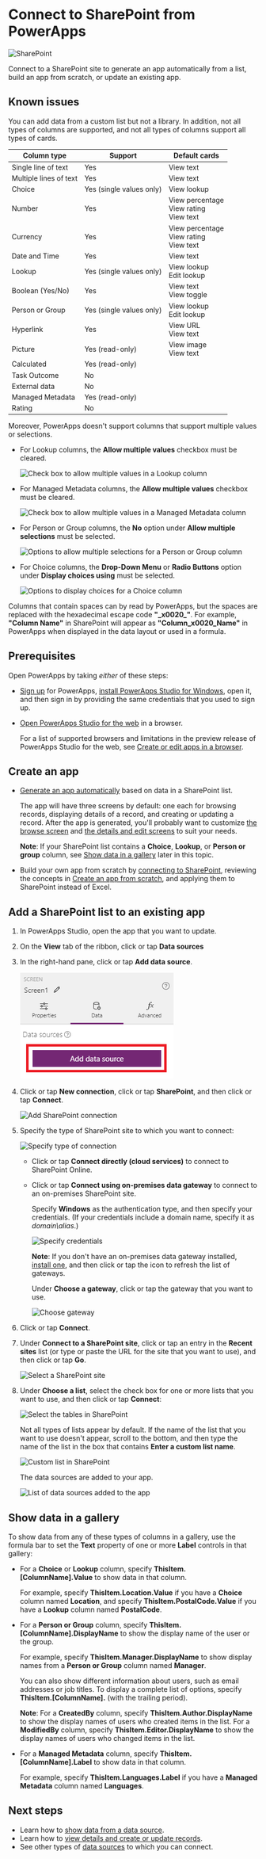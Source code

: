 <properties
	pageTitle="Overview of the SharePoint connection | Microsoft PowerApps"
	description="See the available functions, responses, and examples for SharePoint"
	services=""
	suite="powerapps"
	documentationCenter="" 	
	authors="sarafankit"
	manager="anneta"
	editor=""
	tags="" />

<tags
ms.service="powerapps"
ms.devlang="na"
ms.topic="article"
ms.tgt_pltfrm="na"
ms.workload="na"
ms.date="07/12/2017"
ms.author="karthikb"/>

# Connect to SharePoint from PowerApps #

![SharePoint](./media/connection-sharepoint-online/sharepointicon.png)

Connect to a SharePoint site to generate an app automatically from a list, build an app from scratch, or update an existing app.

## Known issues ##
You can add data from a custom list but not a library. In addition, not all types of columns are supported, and not all types of columns support all types of cards.

| Column type | Support | Default cards |
|---|---|----|
| Single line of text | Yes | View text |
| Multiple lines of text | Yes | View text |
| Choice | Yes (single values only) | View lookup |
| Number | Yes | View percentage<br>View rating<br>View text |
| Currency | Yes | View percentage<br>View rating<br>View text
| Date and Time | Yes | View text |
| Lookup | Yes (single values only) | View lookup<br>Edit lookup |
| Boolean (Yes/No) | Yes | View text<br>View toggle |
| Person or Group | Yes (single values only) | View lookup<br>Edit lookup |
| Hyperlink | Yes | View URL<br>View text |
| Picture | Yes (read-only) | View image<br>View text |
| Calculated | Yes (read-only) |   |
| Task Outcome | No |  |
| External data | No |  |
| Managed Metadata | Yes (read-only) |  |
| Rating | No |  |

Moreover, PowerApps doesn't support columns that support multiple values or selections.

- For Lookup columns, the **Allow multiple values** checkbox must be cleared.

	![Check box to allow multiple values in a Lookup column](./media/connection-sharepoint-online/lookup.png)

- For Managed Metadata columns, the **Allow multiple values** checkbox must be cleared.

	![Check box to allow multiple values in a Managed Metadata column](./media/connection-sharepoint-online/metadata.png)

- For Person or Group columns, the **No** option under **Allow multiple selections** must be selected.

	![Options to allow multiple selections for a Person or Group column](./media/connection-sharepoint-online/person-group.png)

- For Choice columns, the **Drop-Down Menu** or **Radio Buttons** option under **Display choices using** must be selected.

	![Options to display choices for a Choice column](./media/connection-sharepoint-online/choice.png)

Columns that contain spaces can by read by PowerApps, but the spaces are replaced with the hexadecimal escape code **"\_x0020\_"**. For example, **"Column Name"** in SharePoint will appear as **"Column_x0020_Name"** in PowerApps when displayed in the data layout or used in a formula.

## Prerequisites ##
Open PowerApps by taking *either* of these steps:

- [Sign up](signup-for-powerapps.md) for PowerApps, [install PowerApps Studio for Windows](http://aka.ms/powerappsinstall), open it, and then sign in by providing the same credentials that you used to sign up.

- [Open PowerApps Studio for the web](https://create.powerapps.com/api/start) in a browser.

	For a list of supported browsers and limitations in the preview release of PowerApps Studio for the web, see [Create or edit apps in a browser](create-app-browser.md).

## Create an app ##
- [Generate an app automatically](app-from-sharepoint.md) based on data in a SharePoint list.

	The app will have three screens by default: one each for browsing records, displaying details of a record, and creating or updating a record. After the app is generated, you'll probably want to customize [the browse screen](customize-layout-sharepoint.md) and [the details and edit screens](customize-forms-sharepoint.md) to suit your needs.

	**Note**: If your SharePoint list contains a **Choice**, **Lookup**, or **Person or group** column, see [Show data in a gallery](connection-sharepoint-online.md#show-data-in-a-gallery) later in this topic.

- Build your own app from scratch by [connecting to SharePoint](connect-to-sharepoint.md), reviewing the concepts in [Create an app from scratch](get-started-create-from-blank.md), and applying them to SharePoint instead of Excel.

## Add a SharePoint list to an existing app ##
1. In PowerApps Studio, open the app that you want to update.

1. On the **View** tab of the ribbon, click or tap **Data sources**

1. In the right-hand pane, click or tap **Add data source**.

	![Add data source](./media/connection-sharepoint-online/add-data-source.png)

1. Click or tap **New connection**, click or tap **SharePoint**, and then click or tap **Connect**.

	![Add SharePoint connection](./media/connection-sharepoint-online/add-sharepoint.png)

1. Specify the type of SharePoint site to which you want to connect:

	![Specify type of connection](./media/connection-sharepoint-online/choose-type.png)

	- Click or tap **Connect directly (cloud services)** to connect to SharePoint Online.

	- Click or tap **Connect using on-premises data gateway** to connect to an on-premises SharePoint site.

		Specify **Windows** as the authentication type, and then specify your credentials. (If your credentials include a domain name, specify it as *domain\alias*.)

		![Specify credentials](./media/connection-sharepoint-online/specify-creds.png)

		**Note**: If you don't have an on-premises data gateway installed, [install one](gateway-reference.md), and then click or tap the icon to refresh the list of gateways.

		Under **Choose a gateway**, click or tap the gateway that you want to use.

		![Choose gateway](./media/connection-sharepoint-online/choose-gateway.png)

1. Click or tap **Connect**.

1. Under **Connect to a SharePoint site**, click or tap an entry in the **Recent sites** list (or type or paste the URL for the site that you want to use), and then click or tap **Go**.

	![Select a SharePoint site](./media/connection-sharepoint-online/select-sp-site.png)

1. Under **Choose a list**, select the check box for one or more lists that you want to use, and then click or tap **Connect**:  

	![Select the tables in SharePoint](./media/connection-sharepoint-online/select-sp-tables.png)

	Not all types of lists appear by default. If the name of the list that you want to use doesn't appear, scroll to the bottom, and then type the name of the list in the box that contains **Enter a custom list name**.

	![Custom list in SharePoint](./media/connection-sharepoint-online/custom-list.png)

	The data sources are added to your app.

	![List of data sources added to the app](./media/connection-sharepoint-online/data-sources-list.png)

## Show data in a gallery ##
To show data from any of these types of columns in a gallery, use the formula bar to set the **Text** property of one or more **Label** controls in that gallery:

- For a **Choice** or **Lookup** column, specify **ThisItem.[ColumnName].Value** to show data in that column.

	For example, specify **ThisItem.Location.Value** if you have a **Choice** column named **Location**, and specify **ThisItem.PostalCode.Value** if you have a **Lookup** column named **PostalCode**.

- For a **Person or Group** column, specify **ThisItem.[ColumnName].DisplayName** to show the display name of the user or the group.

	For example, specify **ThisItem.Manager.DisplayName** to show display names from a **Person or Group** column named **Manager**.

	You can also show different information about users, such as email addresses or job titles. To display a complete list of options, specify **ThisItem.[ColumnName].** (with the trailing period).

	**Note**: For a **CreatedBy** column, specify **ThisItem.Author.DisplayName** to show the display names of users who created items in the list. For a **ModifiedBy** column, specify **ThisItem.Editor.DisplayName** to show the display names of users who changed items in the list.

- For a **Managed Metadata** column, specify **ThisItem.[ColumnName].Label** to show data in that column.

	For example, specify **ThisItem.Languages.Label** if you have a **Managed Metadata** column named **Languages**.

## Next steps ##
- Learn how to [show data from a data source](../add-gallery.md).
- Learn how to [view details and create or update records](../add-form.md).
- See other types of [data sources](../connections-list.md) to which you can connect.
